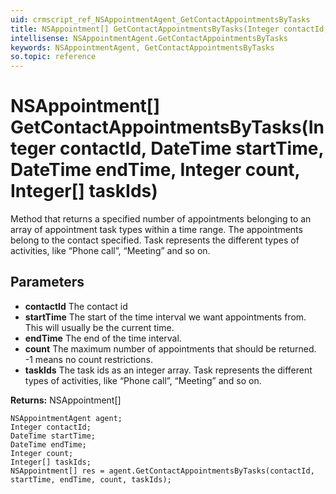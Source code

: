 ```yaml
---
uid: crmscript_ref_NSAppointmentAgent_GetContactAppointmentsByTasks
title: NSAppointment[] GetContactAppointmentsByTasks(Integer contactId, DateTime startTime, DateTime endTime, Integer count, Integer[] taskIds)
intellisense: NSAppointmentAgent.GetContactAppointmentsByTasks
keywords: NSAppointmentAgent, GetContactAppointmentsByTasks
so.topic: reference
---
```


# NSAppointment[] GetContactAppointmentsByTasks(Integer contactId, DateTime startTime, DateTime endTime, Integer count, Integer[] taskIds)

Method that returns a specified number of appointments belonging to an array of appointment task types within a time range. The appointments belong to the contact specified. Task represents the different types of activities, like “Phone call”, “Meeting” and so on.

## Parameters

* **contactId** The contact id
* **startTime** The start of the time interval we want appointments from. This will usually be the current time.
* **endTime** The end of the time interval.
* **count** The maximum number of appointments that should be returned. -1 means no count restrictions.
* **taskIds** The task ids as an integer array. Task represents the different types of activities, like “Phone call”, “Meeting” and so on.

**Returns:** NSAppointment[]

```crmscript
NSAppointmentAgent agent;
Integer contactId;
DateTime startTime;
DateTime endTime;
Integer count;
Integer[] taskIds;
NSAppointment[] res = agent.GetContactAppointmentsByTasks(contactId, startTime, endTime, count, taskIds);
```

